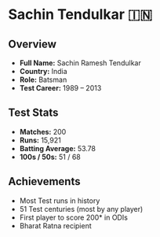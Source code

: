 # Sachin Tendulkar 🇮🇳

## Overview  
- **Full Name:** Sachin Ramesh Tendulkar  
- **Country:** India  
- **Role:** Batsman  
- **Test Career:** 1989 – 2013  

## Test Stats  
- **Matches:** 200  
- **Runs:** 15,921  
- **Batting Average:** 53.78  
- **100s / 50s:** 51 / 68  

## Achievements  
- Most Test runs in history  
- 51 Test centuries (most by any player)  
- First player to score 200* in ODIs  
- Bharat Ratna recipient  
